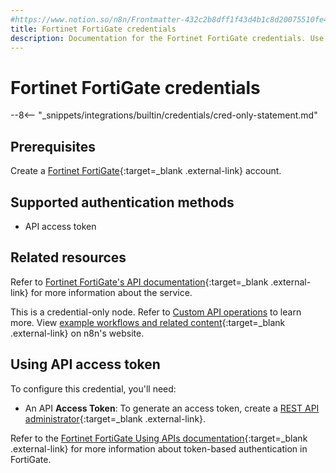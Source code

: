 ```yaml
---
#https://www.notion.so/n8n/Frontmatter-432c2b8dff1f43d4b1c8d20075510fe4
title: Fortinet FortiGate credentials
description: Documentation for the Fortinet FortiGate credentials. Use these credentials to authenticate Fortinet FortiGate in n8n, a workflow automation platform.
---
```


# Fortinet FortiGate credentials

--8<-- "_snippets/integrations/builtin/credentials/cred-only-statement.md"

## Prerequisites

Create a [Fortinet FortiGate](https://www.fortinet.com/){:target=_blank .external-link} account.

## Supported authentication methods

- API access token

## Related resources

Refer to [Fortinet FortiGate's API documentation](https://docs.fortinet.com/document/fortigate/7.4.3/administration-guide/940602/using-apis){:target=_blank .external-link} for more information about the service.

This is a credential-only node. Refer to [Custom API operations](/integrations/custom-operations/) to learn more. View [example workflows and related content](https://n8n.io/integrations/fortinet-fortigate/){:target=_blank .external-link} on n8n's website.

## Using API access token

To configure this credential, you'll need:

- An API **Access Token**: To generate an access token, create a [REST API administrator](https://docs.fortinet.com/document/fortigate/7.4.3/administration-guide/399023/rest-api-administrator){:target=_blank .external-link}.

Refer to the [Fortinet FortiGate Using APIs documentation](https://docs.fortinet.com/document/fortigate/7.4.3/administration-guide/940602/using-apis){:target=_blank .external-link} for more information about token-based authentication in FortiGate.